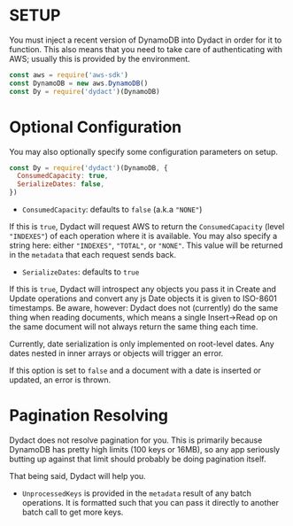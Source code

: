 # SETUP

You must inject a recent version of DynamoDB into Dydact in order for it to function.
This also means that you need to take care of authenticating with AWS; usually this is provided by the environment.

```js
const aws = require('aws-sdk')
const DynamoDB = new aws.DynamoDB()
const Dy = require('dydact')(DynamoDB)
```

# Optional Configuration

You may also optionally specify some configuration parameters on setup. 

```js
const Dy = require('dydact')(DynamoDB, {
  ConsumedCapacity: true,
  SerializeDates: false,
})
```

- `ConsumedCapacity`: defaults to `false` (a.k.a `"NONE"`)

If this is `true`, Dydact will request AWS to return the `ConsumedCapacity` (level `"INDEXES"`) of each operation where it is available. 
You may also specify a string here: either `"INDEXES"`, `"TOTAL"`, or `"NONE"`.
This value will be returned in the `metadata` that each request sends back.

- `SerializeDates`: defaults to `true`

If this is `true`, Dydact will introspect any objects you pass it in Create and Update operations and convert any js Date objects it is given to ISO-8601 timestamps. 
Be aware, however: Dydact does not (currently) do the same thing when reading documents, which means a single Insert->Read op on the same document will not always return the same thing each time.

Currently, date serialization is only implemented on root-level dates. Any dates nested in inner arrays or objects will trigger an error.

If this option is set to `false` and a document with a date is inserted or updated, an error is thrown.

# Pagination Resolving

Dydact does not resolve pagination for you. This is primarily because DynamoDB has pretty high limits (100 keys or 16MB), so any app seriously butting up against that limit should probably be doing pagination itself. 

That being said, Dydact will help you. 

- `UnprocessedKeys` is provided in the `metadata` result of any batch operations. It is formatted such that you can pass it directly to another batch call to get more keys.